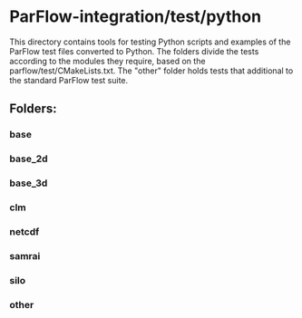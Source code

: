 # ParFlow-integration/test/python

This directory contains tools for testing Python scripts and examples of the ParFlow
test files converted to Python. The folders divide the tests according to the modules
they require, based on the parflow/test/CMakeLists.txt. The "other" folder holds 
tests that additional to the standard ParFlow test suite.

## Folders:

### base

### base_2d

### base_3d

### clm

### netcdf

### samrai

### silo

### other